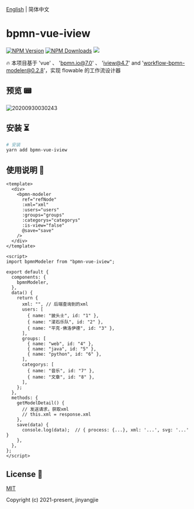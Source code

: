 [English](./README.md) | 简体中文

# bpmn-vue-iview

[![NPM Version](http://img.shields.io/npm/v/workflow-bpmn-modeler.svg?style=flat)](https://www.npmjs.org/package/workflow-bpmn-modeler)
[![NPM Downloads](https://img.shields.io/npm/dm/workflow-bpmn-modeler.svg?style=flat)](https://www.npmjs.org/package/workflow-bpmn-modeler)
![](https://img.shields.io/badge/license-MIT-000000.svg)

🔥 本项目基于 'vue' 、 'bpmn.io@7.0' 、 'iview@4.7' and 'workflow-bpmn-modeler@0.2.8'，实现 flowable 的工作流设计器

## 预览 📟

![20200930030243](https://cdn.jsdelivr.net/gh/goldsubmarine/cdn@master/blog/20200930030243.png)

## 安装 ⏳

```bash
# 安装
yarn add bpmn-vue-iview
```

## 使用说明 👣

```vue
<template>
  <div>
    <bpmn-modeler
      ref="refNode"
      :xml="xml"
      :users="users"
      :groups="groups"
      :categorys="categorys"
      :is-view="false"
      @save="save"
    />
  </div>
</template>

<script>
import bpmnModeler from "bpmn-vue-iview";

export default {
  components: {
    bpmnModeler,
  },
  data() {
    return {
      xml: "", // 后端查询到的xml
      users: [
        { name: "披头士", id: "1" },
        { name: "滚石乐队", id: "2" },
        { name: "平克·佛洛伊德", id: "3" },
      ],
      groups: [
        { name: "web", id: "4" },
        { name: "java", id: "5" },
        { name: "python", id: "6" },
      ],
      categorys: [
        { name: "音乐", id: "7" },
        { name: "文章", id: "8" },
      ],
    };
  },
  methods: {
    getModelDetail() {
      // 发送请求，获取xml
      // this.xml = response.xml
    },
    save(data) {
      console.log(data);  // { process: {...}, xml: '...', svg: '...' }
    },
  },
};
</script>
```

## License 📄

[MIT](http://opensource.org/licenses/MIT)

Copyright (c) 2021-present, jinyangjie
